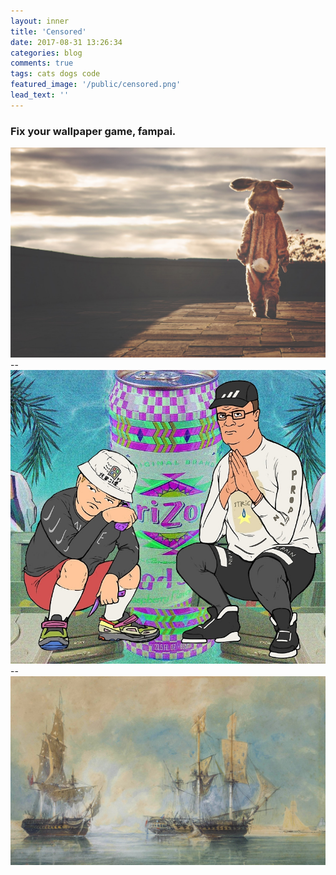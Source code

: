 ```yaml
---
layout: inner
title: 'Censored'
date: 2017-08-31 13:26:34
categories: blog
comments: true
tags: cats dogs code
featured_image: '/public/censored.png'
lead_text: ''
---
```


### Fix your wallpaper game, fampai. 

<img src="/public/hello.jpg" alt="Drawing" style="width: 1000px;"/>
--
<img src="/public/trap.jpg" alt="Drawing" style="width: 1000px;"/>
--
<img src="/public/zzz.jpg" alt="Drawing" style="width: 1000px;"/>
